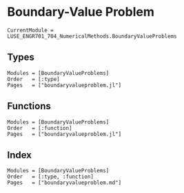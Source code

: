 # Boundary-Value Problem

```@meta
CurrentModule = LUSE_ENGR701_704_NumericalMethods.BoundaryValueProblems
```

## Types
```@autodocs
Modules = [BoundaryValueProblems]
Order   = [:type]
Pages   = ["boundaryvalueproblem.jl"]
```

## Functions
```@autodocs
Modules = [BoundaryValueProblems]
Order   = [:function]
Pages   = ["boundaryvalueproblem.jl"]
```

## Index
```@index
Modules = [BoundaryValueProblems]
Order   = [:type, :function]
Pages   = ["boundaryvalueproblem.md"]
```
